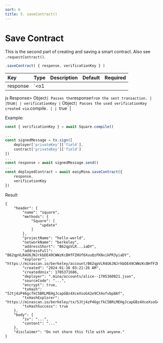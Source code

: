 ```yaml
---
sort: 6
title: 5. saveContract()
---
```



# Save Contract

This is the second part of creating and saving a smart contract. Also see `.requestContract()`.

```javascript
.saveContract( { response, verificationKey } )
```

| Key | Type | Description | Default | Required |
| :-- | :-- | :-- | :-- | :-- |
| response | `<o1

js Response> Object` | Passes the `response` from the sent transaction. | | `true` |
| verificationKey | `<o1js verificationKey> Object` | Passes the used verificationKey created via `.compile`. | | `true` |

Example:

```javascript
const { verificationKey } = await Square.compile()

...
const signedMessage = tx.sign([ 
    deployer['privateKey']['field'], 
    contract['privateKey']['field'] 
])
...
const response = await signedMessage.send()
...
const deployedContract = await easyMina.saveContract({ 
    response,
    verificationKey
})
```

Result
```
{
    "header": {
        "name": "square",
        "methods": {
            "Square": [
                "update"
            ]
        },
        "projectName": "hello-world",
        "networkName": "berkeley",
        "addressShort": "B62qpVLR...iaDY",
        "addressFull": "B62qpVLR4U6JNJrkbDE49CWWzKcBHfFZHUf6XuuQzFKNxikPR3yiaDY",
        "explorer": "https://minascan.io/berkeley/account/B62qpVLR4U6JNJrkbDE49CWWzKcBHfFZHUf6XuuQzFKNxikPR3yiaDY",
        "created": "2024-01-16 03:21:26 AM",
        "createdUnix": 1705371686,
        "deployer": ".mina/accounts/alice--1705360821.json",
        "sourceCode": "...",
        "encrypt": true,
        "txHash": "5Jtj4zP46gcfkC5BRLMEHgJcapGBz4XceXsoG42e9CX4ofvbp8Af",
        "txHashExplorer": "https://minascan.io/berkeley/tx/5Jtj4zP46gcfkC5BRLMEHgJcapGBz4XceXsoG42e9CX4ofvbp8Af",
        "txHashSuccess": true
    },
    "body": {
        "iv": "...",
        "content": "..."
    },
    "disclaimer": "Do not share this file with anyone."
}
```
